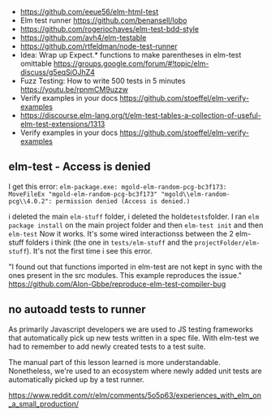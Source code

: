 - https://github.com/eeue56/elm-html-test
- Elm test runner https://github.com/benansell/lobo
- https://github.com/rogeriochaves/elm-test-bdd-style
- https://github.com/avh4/elm-testable
- https://github.com/rtfeldman/node-test-runner
- Idea: Wrap up Expect.* functions to make parentheses in elm-test omittable https://groups.google.com/forum/#!topic/elm-discuss/g5eqSiOJhZ4
- Fuzz Testing: How to write 500 tests in 5 minutes https://youtu.be/rpnmCM9uzzw
- Verify examples in your docs https://github.com/stoeffel/elm-verify-examples
- https://discourse.elm-lang.org/t/elm-test-tables-a-collection-of-useful-elm-test-extensions/1313
- Verify examples in your docs https://github.com/stoeffel/elm-verify-examples

## elm-test - Access is denied

I get this error: `elm-package.exe: mgold-elm-random-pcg-bc3f173: MoveFileEx "mgold-elm-random-pcg-bc3f173" "mgold\\elm-random-pcg\\4.0.2": permission denied (Access is denied.)`

i deleted the main `elm-stuff` folder, i deleted the holde` tests `folder. I ran `elm package install` on the main project folder and then
`elm-test init` and then
`elm-test`
Now it works. It's some wired interactionss between the 2 elm-stuff folders i think (the one in `tests/elm-stuff` and the `projectFolder/elm-stuff`). It's not the first time i see this error.

"I found out that functions imported in elm-test are not kept in sync with the ones present in the src modules. This example reproduces the issue." https://github.com/AIon-Gbbe/reproduce-elm-test-compiler-bug

## no autoadd tests to runner

As primarily Javascript developers we are used to JS testing frameworks that automatically pick up new tests written in a spec file. With elm-test we had to remember to add newly created tests to a test suite.

The manual part of this lesson learned is more understandable. Nonetheless, we're used to an ecosystem where newly added unit tests are automatically picked up by a test runner.

https://www.reddit.com/r/elm/comments/5o5p63/experiences_with_elm_on_a_small_production/
